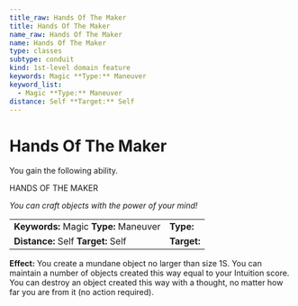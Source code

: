 ```yaml
---
title_raw: Hands Of The Maker
title: Hands Of The Maker
name_raw: Hands Of The Maker
name: Hands Of The Maker
type: classes
subtype: conduit
kind: 1st-level domain feature
keywords: Magic **Type:** Maneuver
keyword_list:
  - Magic **Type:** Maneuver
distance: Self **Target:** Self
---
```


# Hands Of The Maker

You gain the following ability.

HANDS OF THE MAKER

*You can craft objects with the power of your mind!*

|                                        |             |
| :------------------------------------- | :---------- |
| **Keywords:** Magic **Type:** Maneuver | **Type:**   |
| **Distance:** Self **Target:** Self    | **Target:** |

**Effect:** You create a mundane object no larger than size 1S. You can maintain a number of objects created this way equal to your Intuition score. You can destroy an object created this way with a thought, no matter how far you are from it (no action required).
